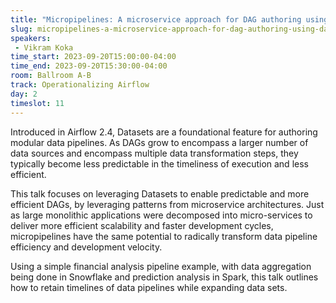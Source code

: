 ```yaml
---
title: "Micropipelines: A microservice approach for DAG authoring using datasets"
slug: micropipelines-a-microservice-approach-for-dag-authoring-using-datasets
speakers:
 - Vikram Koka
time_start: 2023-09-20T15:00:00-04:00
time_end: 2023-09-20T15:30:00-04:00
room: Ballroom A-B
track: Operationalizing Airflow
day: 2
timeslot: 11
---
```


Introduced in Airflow 2.4, Datasets are a foundational feature for authoring modular data pipelines. As DAGs grow to encompass a larger number of data sources and encompass multiple data transformation steps, they typically become less predictable in the timeliness of execution and less efficient. 
 
 
 
 This talk focuses on leveraging Datasets to enable predictable and more efficient DAGs, by leveraging patterns from microservice architectures. Just as large monolithic applications were decomposed into micro-services to deliver more efficient scalability and faster development cycles, micropipelines have the same potential to radically transform data pipeline efficiency and development velocity. 
 
 
 
 Using a simple financial analysis pipeline example, with data aggregation being done in Snowflake and prediction analysis in Spark, this talk outlines how to retain timelines of data pipelines while expanding data sets.